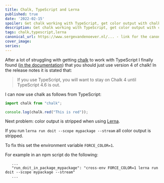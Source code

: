 ```yaml
---
title: Chalk, TypeScript and Lerna
published: true
date: '2022-02-15'
spoiler: Get chalk working with TypeScript, get color output with chalk in Lerna.
description: Get chalk working with TypeScript, get color output with chalk in Lerna.
tags: chalk,typescript,lerna
canonical_url: https://www.sergevandenoever.nl/... - link for the canonical version of the content
cover_image:
series:
---
```

After a lot of struggling with getting [chalk](https://github.com/chalk/chalk#readme) to work with TypeScript I finally found ([in the documentation](https://github.com/chalk/chalk#install)) that you should just use version 4 of chalk! In the release notes it is stated that:

> If you use TypeScript, you will want to stay on Chalk 4 until TypeScript 4.6 is out.

I can now use chalk as follows from TypeScript:

```typescript
import chalk from "chalk";

console.log(chalk.red("This is red"));
```

Next problem: color output is stripped when using [Lerna](https://lerna.js.org/).

If you run `lerna run doit --scope mypackage --stream` all color output is stripped.

To fix this set the environment variable `FORCE_COLOR=1`.

For example in an npm script do the following:

```
   ...
   "run_doit_in_package_mypackage": "cross-env FORCE_COLOR=1 lerna run doit --scope mypackage --stream"
   ...
```

